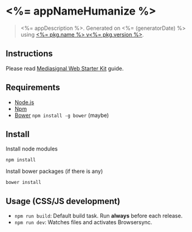 # <%= appNameHumanize %>

> <%= appDescription %>. Generated on <%= (generatorDate) %> using [<%= pkg.name %> v<%= pkg.version %>](<%= (generatorRepository) %>).

## Instructions 

Please read [Mediasignal Web Starter Kit](https://bitbucket.org/mediasignal/mediasignal-web-starter-kit) guide.

## Requirements

* [Node.js](http://nodejs.org/)
* [Npm](https://www.npmjs.org/)
* [Bower](http://bower.io/) `npm install -g bower` (maybe)

## Install

Install node modules
  
    npm install

Install bower packages (if there is any)
  
    bower install

## Usage (CSS/JS development)

* `npm run build`: Default build task. Run **always** before each release.
* `npm run dev`: Watches files and activates Browsersync.

